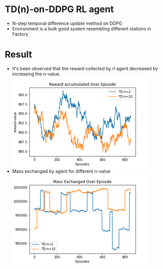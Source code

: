 # TD(n)-on-DDPG RL agent
* N-step temporal difference update method on DDPG
* Environment is a bulk good system resembling different stations in Factory 
# Result
* It's been observed that the reward collected by rl agent decreased by increasing the n-value.
 ![TD-DDPG](https://github.com/leela93/TD-n-on-DDPG/blob/master/results/reward.png)
* Mass exchanged by agent for different n-value
 ![TD-Mass](https://github.com/leela93/TD-n-on-DDPG/blob/master/results/mass.png)

